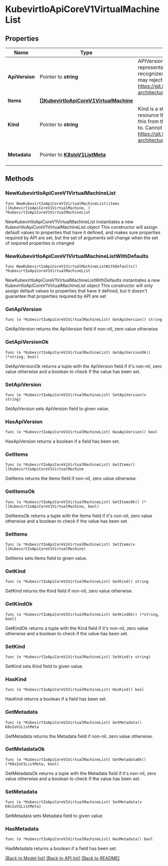 # KubevirtIoApiCoreV1VirtualMachineList

## Properties

Name | Type | Description | Notes
------------ | ------------- | ------------- | -------------
**ApiVersion** | Pointer to **string** | APIVersion defines the versioned schema of this representation of an object. Servers should convert recognized schemas to the latest internal value, and may reject unrecognized values. More info: https://git.k8s.io/community/contributors/devel/sig-architecture/api-conventions.md#resources | [optional] 
**Items** | [**[]KubevirtIoApiCoreV1VirtualMachine**](KubevirtIoApiCoreV1VirtualMachine.md) |  | 
**Kind** | Pointer to **string** | Kind is a string value representing the REST resource this object represents. Servers may infer this from the endpoint the client submits requests to. Cannot be updated. In CamelCase. More info: https://git.k8s.io/community/contributors/devel/sig-architecture/api-conventions.md#types-kinds | [optional] 
**Metadata** | Pointer to [**K8sIoV1ListMeta**](K8sIoV1ListMeta.md) |  | [optional] [default to {}]

## Methods

### NewKubevirtIoApiCoreV1VirtualMachineList

`func NewKubevirtIoApiCoreV1VirtualMachineList(items []KubevirtIoApiCoreV1VirtualMachine, ) *KubevirtIoApiCoreV1VirtualMachineList`

NewKubevirtIoApiCoreV1VirtualMachineList instantiates a new KubevirtIoApiCoreV1VirtualMachineList object
This constructor will assign default values to properties that have it defined,
and makes sure properties required by API are set, but the set of arguments
will change when the set of required properties is changed

### NewKubevirtIoApiCoreV1VirtualMachineListWithDefaults

`func NewKubevirtIoApiCoreV1VirtualMachineListWithDefaults() *KubevirtIoApiCoreV1VirtualMachineList`

NewKubevirtIoApiCoreV1VirtualMachineListWithDefaults instantiates a new KubevirtIoApiCoreV1VirtualMachineList object
This constructor will only assign default values to properties that have it defined,
but it doesn't guarantee that properties required by API are set

### GetApiVersion

`func (o *KubevirtIoApiCoreV1VirtualMachineList) GetApiVersion() string`

GetApiVersion returns the ApiVersion field if non-nil, zero value otherwise.

### GetApiVersionOk

`func (o *KubevirtIoApiCoreV1VirtualMachineList) GetApiVersionOk() (*string, bool)`

GetApiVersionOk returns a tuple with the ApiVersion field if it's non-nil, zero value otherwise
and a boolean to check if the value has been set.

### SetApiVersion

`func (o *KubevirtIoApiCoreV1VirtualMachineList) SetApiVersion(v string)`

SetApiVersion sets ApiVersion field to given value.

### HasApiVersion

`func (o *KubevirtIoApiCoreV1VirtualMachineList) HasApiVersion() bool`

HasApiVersion returns a boolean if a field has been set.

### GetItems

`func (o *KubevirtIoApiCoreV1VirtualMachineList) GetItems() []KubevirtIoApiCoreV1VirtualMachine`

GetItems returns the Items field if non-nil, zero value otherwise.

### GetItemsOk

`func (o *KubevirtIoApiCoreV1VirtualMachineList) GetItemsOk() (*[]KubevirtIoApiCoreV1VirtualMachine, bool)`

GetItemsOk returns a tuple with the Items field if it's non-nil, zero value otherwise
and a boolean to check if the value has been set.

### SetItems

`func (o *KubevirtIoApiCoreV1VirtualMachineList) SetItems(v []KubevirtIoApiCoreV1VirtualMachine)`

SetItems sets Items field to given value.


### GetKind

`func (o *KubevirtIoApiCoreV1VirtualMachineList) GetKind() string`

GetKind returns the Kind field if non-nil, zero value otherwise.

### GetKindOk

`func (o *KubevirtIoApiCoreV1VirtualMachineList) GetKindOk() (*string, bool)`

GetKindOk returns a tuple with the Kind field if it's non-nil, zero value otherwise
and a boolean to check if the value has been set.

### SetKind

`func (o *KubevirtIoApiCoreV1VirtualMachineList) SetKind(v string)`

SetKind sets Kind field to given value.

### HasKind

`func (o *KubevirtIoApiCoreV1VirtualMachineList) HasKind() bool`

HasKind returns a boolean if a field has been set.

### GetMetadata

`func (o *KubevirtIoApiCoreV1VirtualMachineList) GetMetadata() K8sIoV1ListMeta`

GetMetadata returns the Metadata field if non-nil, zero value otherwise.

### GetMetadataOk

`func (o *KubevirtIoApiCoreV1VirtualMachineList) GetMetadataOk() (*K8sIoV1ListMeta, bool)`

GetMetadataOk returns a tuple with the Metadata field if it's non-nil, zero value otherwise
and a boolean to check if the value has been set.

### SetMetadata

`func (o *KubevirtIoApiCoreV1VirtualMachineList) SetMetadata(v K8sIoV1ListMeta)`

SetMetadata sets Metadata field to given value.

### HasMetadata

`func (o *KubevirtIoApiCoreV1VirtualMachineList) HasMetadata() bool`

HasMetadata returns a boolean if a field has been set.


[[Back to Model list]](../README.md#documentation-for-models) [[Back to API list]](../README.md#documentation-for-api-endpoints) [[Back to README]](../README.md)


